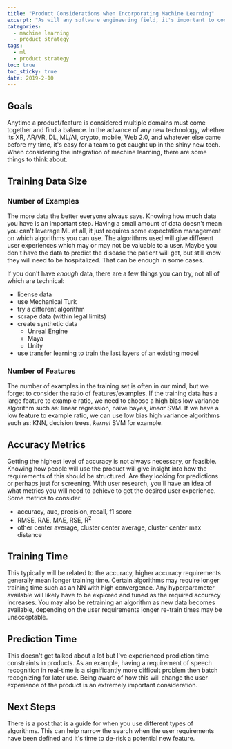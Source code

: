```yaml
---
title: "Product Considerations when Incorporating Machine Learning" 
excerpt: "As will any software engineering field, it's important to consider technical tradeoffs so that we can maximize customer value."
categories:
  - machine learning
  - product strategy
tags:
  - ml
  - product strategy
toc: true
toc_sticky: true
date: 2019-2-10
---
```

<script id="MathJax-script" async src="https://cdnjs.cloudflare.com/ajax/libs/mathjax/2.7.7/MathJax.js?config=TeX-MML-AM_CHTML"></script>

## Goals
Anytime a product/feature is considered multiple domains must come together and find a balance. In the advance of any new technology, whether its XR, AR/VR, DL, ML/AI, crypto, mobile, Web 2.0, and whatever else came before my time, it's easy for a team to get caught up in the shiny new tech. When considering the integration of machine learning, there are some things to think about.

## Training Data Size
### Number of Examples
The more data the better everyone always says. Knowing how much data you have is an important step. Having a small amount of data doesn't mean you can't leverage ML at all, it just requires some expectation management on which algorithms you can use. The algorithms used will give different user experiences which may or may not be valuable to a user. Maybe you don't have the data to predict the disease the patient will get, but still know they will need to be hospitalized. That can be enough in some cases.

If you don't have *enough* data, there are a few things you can try, not all of which are technical:
- license data
- use Mechanical Turk
- try a different algorithm
- scrape data (within legal limits)
- create synthetic data
  - Unreal Engine
  - Maya
  - Unity
- use transfer learning to train the last layers of an existing model

### Number of Features
The number of examples in the training set is often in our mind, but we forget to consider the ratio of features/examples. If the training data has a large feature to example ratio, we need to choose a high bias low variance algorithm such as: linear regression, naive bayes, *linear* SVM. If we have a low feature to example ratio, we can use low bias high variance algorithms such as: KNN, decision trees, *kernel* SVM for example.

## Accuracy Metrics
Getting the highest level of accuracy is not always necessary, or feasible. Knowing how people will use the product will give insight into how the requirements of this should be structured. Are they looking for predictions or perhaps just for screening. With user research, you'll have an idea of what metrics you will need to achieve to get the desired user experience. Some metrics to consider:
- accuracy, auc, precision, recall, f1 score
- RMSE, RAE, MAE, RSE, R<sup>2</sup>
- other center average, cluster center average, cluster center max distance

## Training Time
This typically will be related to the accuracy, higher accuracy requirements generally mean longer training time. Certain algorithms may require longer training time such as an NN with high convergence. Any hyperparameter available will likely have to be explored and tuned as the required accuracy increases. You may also be retraining an algorithm as new data becomes available, depending on the user requirements longer re-train times may be unacceptable.

## Prediction Time
This doesn't get talked about a lot but I've experienced prediction time constraints in products. As an example, having a requirement of speech recognition in real-time is a significantly more difficult problem then batch recognizing for later use. Being aware of how this will change the user experience of the product is an extremely important consideration.

## Next Steps
There is a post that is a guide for when you use different types of algorithms. This can help narrow the search when the user requirements have been defined and it's time to de-risk a potential new feature.